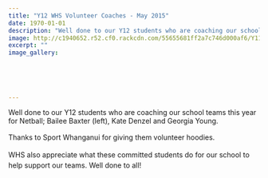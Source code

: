```yaml
---
title: "Y12 WHS Volunteer Coaches - May 2015"
date: 1970-01-01
description: "Well done to our Y12 students who are coaching our school teams this year for Netball. Thanks to Sport Whanganui for giving them volunteer hoodies."
image: http://c1940652.r52.cf0.rackcdn.com/55655681ff2a7c746d000af6/Y1112-Volunteer-Coaches-May-2015-photo-2.jpg
excerpt: ""
image_gallery:
    
    
    
    
    
---
```


<p><span>Well done to our Y12 students who are coaching our school teams this year for Netball; Bailee Baxter (left), Kate Denzel and Georgia Young.</span></p>
<p><span style="line-height: 1.5;">Thanks to Sport Whanganui for giving them volunteer hoodies.</span></p>
<p><span style="line-height: 1.5;"><span>WHS also appreciate what these committed students do for our school to help support our teams. Well done to all!&nbsp;</span></span></p>

